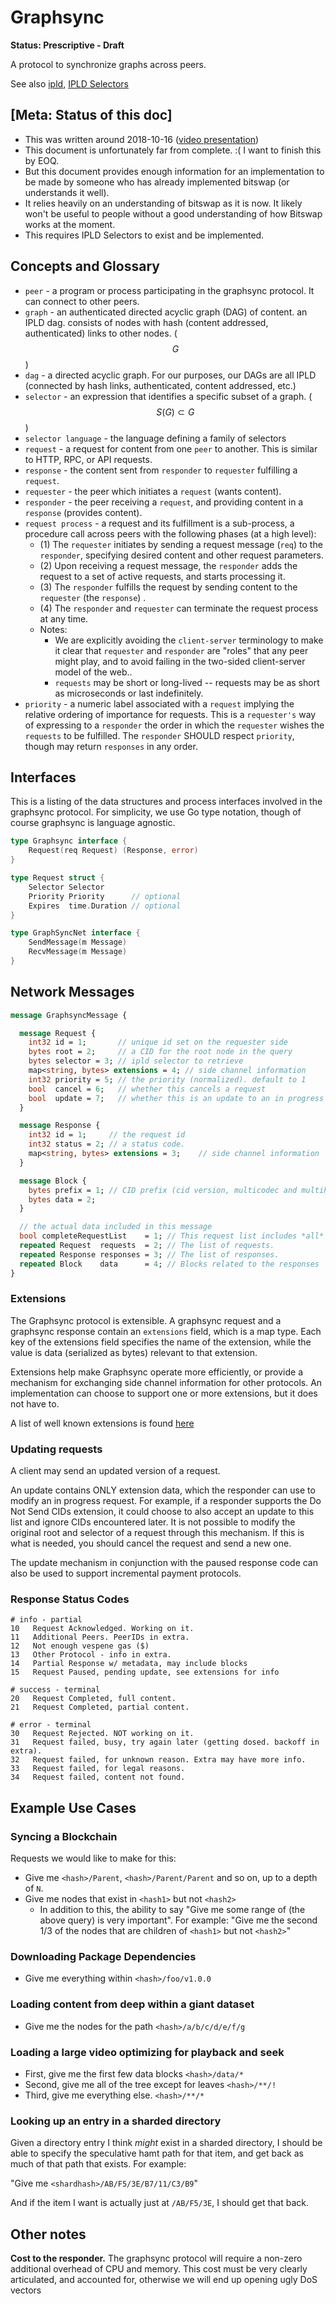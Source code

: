 # Graphsync

**Status: Prescriptive - Draft**

A protocol to synchronize graphs across peers.

See also [ipld](../IPLD.md), [IPLD Selectors](../../selectors/selectors.md)

## [Meta: Status of this doc]

- This was written around 2018-10-16 ([video presentation](https://drive.google.com/file/d/1NbbVxZQFKXwW6mdodxgTaftsI8eID-c1/view))
- This document is unfortunately far from complete. :( I want to finish this by EOQ.
- But this document provides enough information for an implementation to be made by someone who has already implemented bitswap (or understands it well).
- It relies heavily on an understanding of bitswap as it is now. It likely won't be useful to people without a good understanding of how Bitswap works at the moment.
- This requires IPLD Selectors to exist and be implemented.

## Concepts and Glossary

- `peer` - a program or process participating in the graphsync protocol. It can connect to other peers.
- `graph` - an authenticated directed acyclic graph (DAG) of content. an IPLD dag. consists of nodes with hash (content addressed, authenticated) links to other nodes. ($$ G $$)
- `dag` - a directed acyclic graph. For our purposes, our DAGs are all IPLD (connected by hash links, authenticated, content addressed, etc.)
- `selector` - an expression that identifies a specific subset of a graph.  ($$ S(G) \subset G $$)
- `selector language` - the language defining a family of selectors
- `request` - a request for content from one `peer` to another. This is similar to HTTP, RPC, or API requests.
- `response` - the content sent from `responder` to `requester` fulfilling a `request`.
- `requester` - the peer which initiates a `request` (wants content).
- `responder` - the peer receiving a `request`, and providing content in a `response` (provides content).
- `request process` - a request and its fulfillment is a sub-process, a procedure call across peers with the following phases (at a high level):
  - (1) The `requester` initiates by sending a request message (`req`) to the `responder`, specifying desired content and other request parameters.
  - (2) Upon receiving a request message, the `responder` adds the request to a set of active requests, and starts processing it.
  - (3) The `responder` fulfills the request by sending content to the `requester` (the `response`) .
  - (4) The `responder` and `requester` can terminate the request process at any time.
  - Notes:
    - We are explicitly avoiding the `client-server` terminology to make it clear that `requester` and `responder` are "roles" that any peer might play, and to avoid failing in the two-sided client-server model of the web..
    - `requests` may be short or long-lived -- requests may be as short as microseconds or last indefinitely.
- `priority` - a numeric label associated with a `request` implying the relative ordering of importance for requests. This is a `requester's` way of expressing to a `responder` the order in which the `requester` wishes the `requests` to be fulfilled. The `responder` SHOULD respect `priority`, though may return `responses` in any order.

## Interfaces

This is a listing of the data structures and process interfaces involved in the graphsync protocol. For simplicity, we use Go type notation, though of course graphsync is language agnostic.

```go
type Graphsync interface {
	Request(req	Request) (Response, error)
}

type Request struct {
    Selector Selector
    Priority Priority      // optional
    Expires  time.Duration // optional
}

type GraphSyncNet interface {
    SendMessage(m Message)
    RecvMessage(m Message)
}
```


## Network Messages

```protobuf
message GraphsyncMessage {

  message Request {
    int32 id = 1;       // unique id set on the requester side
    bytes root = 2;     // a CID for the root node in the query
    bytes selector = 3; // ipld selector to retrieve
    map<string, bytes> extensions = 4; // side channel information
    int32 priority = 5;	// the priority (normalized). default to 1
    bool  cancel = 6;   // whether this cancels a request
    bool  update = 7;   // whether this is an update to an in progress request
  }

  message Response {
    int32 id = 1;     // the request id
    int32 status = 2; // a status code.
    map<string, bytes> extensions = 3;    // side channel information
  }

  message Block {
  	bytes prefix = 1; // CID prefix (cid version, multicodec and multihash prefix (type + length)
  	bytes data = 2;
  }

  // the actual data included in this message
  bool completeRequestList    = 1; // This request list includes *all* requests, replacing outstanding requests.
  repeated Request  requests  = 2; // The list of requests.
  repeated Response responses = 3; // The list of responses.
  repeated Block    data      = 4; // Blocks related to the responses
}
```


### Extensions

The Graphsync protocol is extensible. A graphsync request and a graphsync response contain an `extensions` field, which is a map type. Each key of the extensions field specifies the name of the extension, while the value is data (serialized as bytes) relevant to that extension.

Extensions help make Graphsync operate more efficiently, or provide a mechanism for exchanging side channel information for other protocols. An implementation can choose to support one or more extensions, but it does not have to.

A list of well known extensions is found [here](./known_extensions.md)

### Updating requests

A client may send an updated version of a request. 

An update contains ONLY extension data, which the responder can use to modify an in progress request. For example, if a responder supports the Do Not Send CIDs extension, it could choose to also accept an update to this list and ignore CIDs encountered later. It is not possible to modify the original root and selector of a request through this mechanism. If this is what is needed, you should cancel the request and send a new one. 

The update mechanism in conjunction with the paused response code can also be used to support incremental payment protocols.

### Response Status Codes

```
# info - partial
10   Request Acknowledged. Working on it.
11   Additional Peers. PeerIDs in extra.
12   Not enough vespene gas ($)
13   Other Protocol - info in extra.
14   Partial Response w/ metadata, may include blocks
15   Request Paused, pending update, see extensions for info

# success - terminal
20   Request Completed, full content.
21   Request Completed, partial content.

# error - terminal
30   Request Rejected. NOT working on it.
31   Request failed, busy, try again later (getting dosed. backoff in extra).
32   Request failed, for unknown reason. Extra may have more info.
33   Request failed, for legal reasons.
34   Request failed, content not found.
```

## Example Use Cases

### Syncing a Blockchain

Requests we would like to make for this:

- Give me `<hash>/Parent`, `<hash>/Parent/Parent` and so on, up to a depth of `N`.
- Give me nodes that exist in `<hash1>` but not `<hash2>`
  - In addition to this, the ability to say "Give me some range of (the above query) is very important". For example: "Give me the second 1/3 of the nodes that are children of `<hash1>` but not `<hash2>`"

### Downloading Package Dependencies

- Give me everything within `<hash>/foo/v1.0.0`

### Loading content from deep within a giant dataset

- Give me the nodes for the path `<hash>/a/b/c/d/e/f/g`

### Loading a large video optimizing for playback and seek

- First, give me the first few data blocks `<hash>/data/*`
- Second, give me all of the tree except for leaves `<hash>/**/!`
- Third, give me everything else. `<hash>/**/*`

### Looking up an entry in a sharded directory

Given a directory entry I think *might* exist in a sharded directory, I should be able to specify the speculative hamt path for that item, and get back as much of that path that exists. For example:

"Give me `<shardhash>/AB/F5/3E/B7/11/C3/B9`"

And if the item I want is actually just at `/AB/F5/3E`, I should get that back.

## Other notes

**Cost to the responder.** The graphsync protocol will require a non-zero additional overhead of CPU and memory. This cost must be very clearly articulated, and accounted for, otherwise we will end up opening ugly DoS vectors



